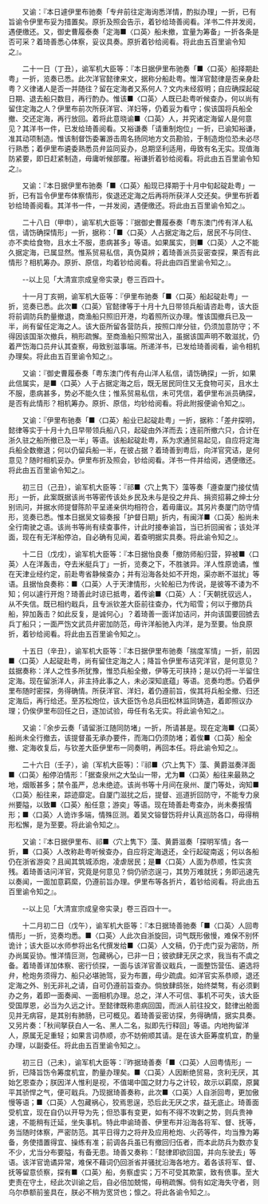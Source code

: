 <!-- { "loadSidebar": true } -->
　　又谕：『本日遽伊里布驰奏「专弁前往定海询悉洋情，酌拟办理」一折，已有旨谕令伊里布妥为措置矣。原折及照会告示，着钞给琦善阅看。洋书二件并发阅，遇便缴还。又，御史曹履泰奏「定海■〈口英〉船未撤，宜量为筹备」一折各条是否可采？着琦善悉心体察，妥议具奏。原折着钞给阅看。将此由五百里谕令知之』。

　　二十一日（丁丑），谕军机大臣等：『本日据伊里布驰奏「■〈口英〉船择期赴粤」一折，览奏已悉。此次洋官懿律来文，据称分船赴粤。惟洋官懿律是否亲身赴粤？义律诸人是否一并随往？留在定海者又系何人？文内未经叙明；自应确探起碇日期、退去船只数目，再行酌办。惟该■〈口英〉人既已赴粤听候查办，何以尚有留住定海之人？伊里布前次所获洋官、洋妇等，仍着妥为看守；俟该国将兵船全撤、交还定海，再行放回。着将此意晓谕■〈口英〉人，并究诸定海留人是何意见？其洋书一件，已发给琦善阅看。又裕谦奏「请重制炮位」一折，已谕知裕谦，准其动项制造。惟该制督饬委署游击周名扬同地方文员勘验，于制造炮位恐未必尽行熟悉；着伊里布遴委熟悉员弁监同妥办，总期坚利适用，毋致有名无实。现值海防紧要，即日赶紧制造，毋庸听候部覆。裕谦折着钞给阅看。将此由五百里谕令知之』。

　　又谕：『本日据伊里布驰奏「■〈口英〉船现已择期于十月中旬起碇赴粤」一折，已有旨令伊里布体察情形，俟退还定海之后再将所获洋人交还矣。伊里布折着钞给琦善阅看。其洋书一件，一并发阅，遇便缴还。将此由五百里谕令知之』。

　　二十八日（甲申），谕军机大臣等：『据御史曹履泰奏「粤东澳门传有洋人私信，请饬确探情形」一折，据称：「■〈口英〉人占据定海之后，居民不与同住、亦不卖给食物，且水土不服，患病甚多」等语。如果属实，则■〈口英〉人之不能久据定海，已属显然。惟系贸易私信，真伪莫辨；着琦善派员妥密查探，果否有此情形？相机筹办。原折、原信，均着钞给阅看。将此由四百里谕令知之』。

　　--以上见「大清宣宗成皇帝实录」卷三百四十。

　　十一月丁亥朔，谕军机大臣等：『伊里布驰奏「■〈口英〉船起碇赴粤」一折，览奏已悉。此次■〈口英〉官懿律等于十月十九日带领兵船请咨赴粤，该大臣将前调防兵酌量撤退，商渔船只照旧开港，均着照所议办理。惟该国撤兵已及一半，尚有留任定海之人。该大臣所留各营防兵，按照口岸分驻，仍须加意防守；不得因该国渐次撤兵，稍形疏懈。至商渔船只照常出入，虽据该国声明不敢滋扰，仍着严饬海口员弁认其查察，毋致别滋事端。所递洋书，已发给琦善阅看，谕令相机办理矣。将此由五百里谕令知之』。

　　又谕：『御史曹履泰奏「粤东澳门传有舟山洋人私信，请饬确探」一折，如果此信属实，是■〈口英〉人于占据定海之后，既无居民同住又无食物可买，且水土不服，患病甚多，势必不能久住；惟系贸易私信，未可凭信，着伊里布派员确探，是否有此情形？相机筹办。原折、原信，均钞给阅看。将此附报便谕令知之』。

　　又谕：『伊里布驰奏「■〈口英〉船业已起碇赴粤」一折，据称：「差弁探明，懿律等实于十月十九日早带领兵船八只，起碇由外洋而去；连前所撤六只，合计在浙久驻之船所撤已及一半」等语。该船起碇赴粤，系为求通贸易起见，自应将定海兵船全数撤退；何以仍留兵船一半，在彼占据？着琦善到粤后，向洋官究诘，是何意见？随时相机妥办。伊里布折及照会，钞给阅看。洋书一件并给阅，遇便缴还。将此由五百里谕令知之』。

　　初三日（己丑），谕军机大臣等：『祁■〈穴上隽下〉藻等奏「遵查厦门接仗情形」一折，此案既据该尚书等密传该处乡民及未与是役之弁兵、捐资招募之绅士分别讯问，并据水师提督陈阶平呈递亲供均相符合，着毋庸议。其另片奏厦门防守情形，览奏已悉。惟本日据吴文镕奏报「护督日期」折内，有闽洋■〈口英〉船尚未全行南驶之语。该尚书等尚有续查事件，计此时接奉谕旨，当已折回闽省；该处洋面，现在有无洋船停泊，自必确有见闻，着查明据实具奏。将此谕令知之』。

　　十二日（戊戌），谕军机大臣等：『本日据怡良奏「撤防师船归营，猝被■〈口英〉人在洋轰击，夺去米艇兵丁」一折，览奏之下，不胜骇异。洋人性原诡谲，惟在天津业经约定，前赴粤省静候查办；并有沿海各处如不开炮，渠亦断不滋扰」等语。且据怡良奏称：■〈口英〉人于天津情形，火轮船已为传说，是彼等不诿为不知；何以遽行开炮？琦善此时谅已抵粤，着传谕■〈口英〉人：「天朝抚驭远人，从不失信。既已相约戢兵，且专派钦差大臣前往查办，代为昭雪；何以于撤防兵船，猝加轰击？如此反复，是诚何心」？着琦善一面详加诘问，并向该国要回掳去兵丁船只；一面严饬文武员弁密加防范，毋许洋船驰入内洋，是为至要。怡良原折，着钞给阅看。将此由五百里谕令知之』。

　　十五日（辛丑），谕军机大臣等：『本日据伊里布驰奏「揣度军情」一折，前因■〈口英〉人起碇赴粤，尚有留住定海之人；降旨令伊里布诘究洋官，是何意见？兹据奏称：洋人之性多所犹豫，惟恐兵船全撤，伊等无可挟持；是以仍将一半留住定海。现在留浙洋人，非主持此事之人，未必深知底蕴」等语。览奏均悉。仍着伊里布随时密探，务得确情。所获洋官、洋妇，着仍遵前旨，俟其将兵船全撤、归还定海后，再行给还。至苏松炮位，该大臣饬令总兵田松林监同铸造，着即照议办理；仍俟伊里布回任之日，逐加试验，毋任有名无实。将此谕令知之』。

　　又谕：『余步云奏「请留浙江随同防堵」一折，所请甚是。现在定海■〈口英〉船尚未全行撤去，该提督虽无承办要件，而海口仍须防堵；着俟■〈口英〉船全撤、定海收复后，与钦差大臣伊里布一同奏明，再回本任。将此谕令知之』。

　　二十六日（壬子），谕〔军机大臣等〕：『祁■〈穴上隽下〉藻、黄爵滋奏洋面■〈口英〉船停泊情形：「据查泉州之大坠山一带，尤为■〈口英〉船往来最熟之地，烟贩甚多；禁令虽严，总未绝迹。该尚书等十月间在泉州、厦门等处，询知■〈口英〉船往来，踪迹靡定。自厦门滋扰之后，提督、巡道折回防守，不能专力泉州要隘，以致■〈口英〉船任意；游奕」等语。现在琦善赴粤查办，尚未奏报情形；■〈口英〉人诡诈多端，情殊叵测。着吴文镕督饬将弁认真巡防各口，毋得稍形松懈，是为至要。将此谕令知之』。

　　又谕：『本日据伊里布、祁■〈穴上隽下〉藻、黄爵滋奏「探明军情」各一折，■〈口英〉人改称赴粤听候查办，自应将定海退还，全行起碇南返；何以各船仍在浙省游奕？且闻其筑城添炮，凌虐居民；是■〈口英〉人面为恭顺，性实贪残。着琦善诘问洋官，究竟是何意见？倘仍骄恣逞刁，其势万难就抚；务即迅速先以奏闻，一面加意羁縻，仍遵前旨办理。伊里布等各折片，着钞给阅看。将此由五百里谕令知之』。

　　--以上见「大清宣宗成皇帝实录」卷三百四十一。

　　十二月初二日（戊午），谕军机大臣等：『本日据琦善驰奏「■〈口英〉人回粤情形」一折，览奏均悉。■〈口英〉人此次自浙旋回，词气既形傲慢，难保不别怀诡计；该大臣以水师参将出名代撰发给■〈口英〉人文稿，仍于虎门妥为密防，所办尚属妥协。惟洋情叵测，包藏祸心，已非一日；彼欲肆无厌之求，我当有不虞之备。着琦善详加体察、密行侦探，一面与该洋官善议戢兵，一面整饬营伍、遴选将弁，枪炮务须得力、船只必堪驰驾，妥为布置，毋少疏虞。如洋官实系恭顺，退还定海之外、别无非礼之请，自可仍遵前旨查办。倘放肆鸱张，始终桀骜，有必须剿办之务，着即一面奏闻、一面相机办理。总之，洋人不可信、事机不可失，该大臣受国厚恩，必当为久远之计。至懿律既称患病回国，而派人前往投文，懿律出舱面见并无病容，是其别有肺肠，已可概见。着琦善妥密访探，务得确情，据实具奏。又另片奏：「秋间拏获白人一名、黑人二名，拟即先行释回」等语。内地拘留洋人，原属无足重轻；如果言词恭顺，亦不妨俯顺其请。是在该大臣筹度机宜，酌量办理，以副委任。将此由五百里谕令知之』。

　　初三日（己未），谕军机大臣等：『昨据琦善奏「■〈口英〉人回粤情形」一折，已降旨饬令筹度机宜，酌量办理矣。■〈口英〉人因断绝贸易，贪利无厌，其始乞恩查办；朕因洋人惟利是视，不值竭中国之财力与之计较，故示以羁縻，原冀平其骄悍之气，便可戢兵。乃现据琦善奏称，此次■〈口英〉人自浙回粤，更加傲慢等语；■〈口英〉人包藏祸心，狡焉思逞，恐后此无厌之求，益无底止。琦善面受机宜，现在自仍以开导为先；但恐事有变更，如有不得不攻剿之势，则兵贵神速，不能稍有迁延，坐失事机。特此申谕琦善、伊里布并沿海各将军、督、抚等，务当随时体察，严密防范。其平日得力之将弁及应用枪炮、火药等件，均当豫为筹备，务使措置得宜、操练有准；前调各兵虽已有撤回归伍者，而本此防兵为数亦复不少，尤当分布要隘，有备无患。琦善又奏称：「懿律即欲回国，并向东驶去」等语。该洋官诡谲异常，难保不藉词仍回浙省并骚扰沿海各地方。着各该将军、督、抚等留意侦察，探有■〈口英〉船，务察虚实；万不可受其欺蒙，致有偾事。至大吏责在守土，经此次训谕之后，自必倍加兢惕，毋稍疏懈。倘有如定海失守者，则乌尔恭额前鉴具在，朕必不稍为宽贷也；懔之。将此各谕令知之』。

